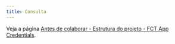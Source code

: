 ```yaml
---
title: Consulta
---
```


Veja a página [Antes de colaborar - Estrutura do projeto - FCT App Credentials](/antes-de-colaborar/estrutura-do-projeto/fct-app-credentials/).
